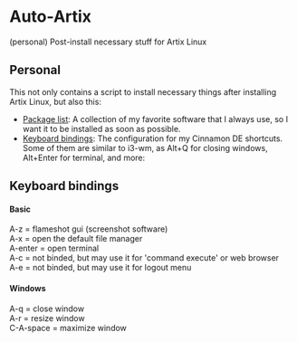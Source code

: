 # Auto-Artix
(personal) Post-install necessary stuff for Artix Linux

## Personal
This not only contains a script to install necessary things after installing Artix Linux, but also this:

- [Package list](https://github.com/YogurtQQ/Auto-Artix/blob/main/package.list): A collection of my favorite software that I always use, so I want it to be installed as soon as possible.
- [Keyboard bindings](https://github.com/YogurtQQ/Auto-Artix/blob/main/dconf-settings.conf): The configuration for my Cinnamon DE shortcuts. Some of them are similar to i3-wm, as Alt+Q for closing windows, Alt+Enter for terminal, and more:

## Keyboard bindings
#### Basic
A-z = flameshot gui (screenshot software)  
A-x = open the default file manager  
A-enter = open terminal  
A-c = not binded, but may use it for 'command execute' or web browser  
A-e = not binded, but may use it for logout menu
#### Windows
A-q = close window  
A-r = resize window  
C-A-space = maximize window

